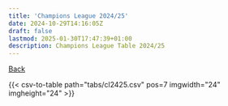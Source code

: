 ```yaml
---
title: 'Champions League 2024/25'
date: 2024-10-29T14:16:05Z
draft: false
lastmod: 2025-01-30T17:47:39+01:00
description: Champions League Table 2024/25
---
```


[Back](/csv-tables/)

{{< csv-to-table path="tabs/cl2425.csv" pos=7 imgwidth="24" imgheight="24" >}}

